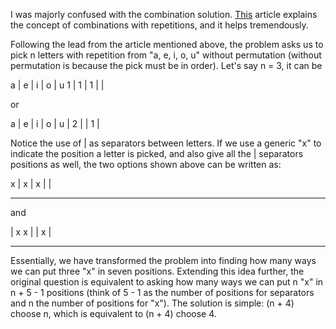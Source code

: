 I was majorly confused with the combination solution. [This](https://math.libretexts.org/Courses/Monroe_Community_College/MTH_220_Discrete_Math/7%3A_Combinatorics/7.5%3A_Combinations_WITH_Repetitions) article explains the concept of combinations with repetitions, and it helps tremendously.

Following the lead from the article mentioned above, the problem asks us to pick n letters with repetition from "a, e, i, o, u" without permutation (without permutation is because the pick must be in order). Let's say n = 3, it can be

a | e | i | o | u
1 | 1 | 1 |   |

or

a | e | i | o | u
| 2 |   | 1 |

Notice the use of | as separators between letters. If we use a generic "x" to indicate the position a letter is picked, and also give all the | separators positions as well, the two options shown above can be written as:

x | x | x | |
_ _ _ _ _ _ _

and

| x x | | x |
_ _ _ _ _ _ _

Essentially, we have transformed the problem into finding how many ways we can put three "x" in seven positions. Extending this idea further, the original question is equivalent to asking how many ways we can put n "x" in n + 5 - 1 positions (think of 5 - 1 as the number of positions for separators and n the number of positions for "x"). The solution is simple: (n + 4) choose n, which is equivalent to (n + 4) choose 4.
